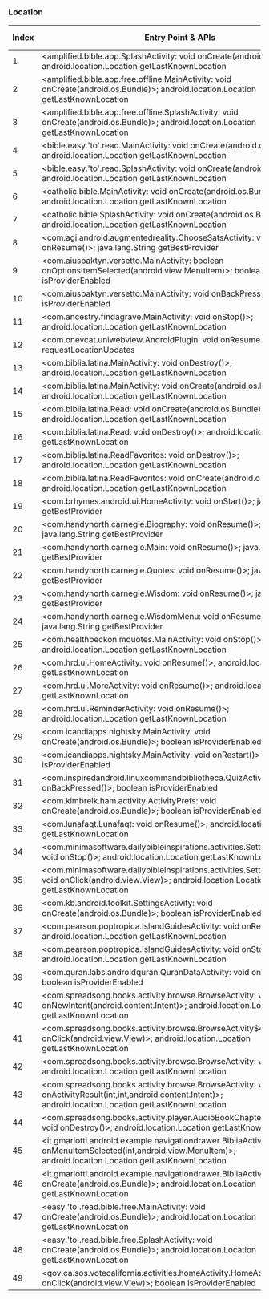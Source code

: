 ### Location
| Index | Entry Point & APIs | Screen shot | Resource id | Label |
| ------------- | ------------- | ------------- |-------------|-------------|
| 1 | <amplified.bible.app.SplashActivity: void onCreate(android.os.Bundle)>; android.location.Location getLastKnownLocation | ![](D:\COSMOS\output\py\Play_win8\Books_Reference\amplified.bible.app\amplified.bible.app.SplashActivity.png) |  | F |
| 2 | <amplified.bible.app.free.offline.MainActivity: void onCreate(android.os.Bundle)>; android.location.Location getLastKnownLocation | ![](D:\COSMOS\output\py\Play_win8\Books_Reference\amplified.bible.app.free.offline\amplified.bible.app.free.offline.MainActivity.png) |  | F |
| 3 | <amplified.bible.app.free.offline.SplashActivity: void onCreate(android.os.Bundle)>; android.location.Location getLastKnownLocation | ![](D:\COSMOS\output\py\Play_win8\Books_Reference\amplified.bible.app.free.offline\amplified.bible.app.free.offline.SplashActivity.png) |  | F |
| 4 | <bible.easy.'to'.read.MainActivity: void onCreate(android.os.Bundle)>; android.location.Location getLastKnownLocation | ![](D:\COSMOS\output\py\Play_win8\Books_Reference\bible.easy.to.read\bible.easy.to.read.MainActivity.png) |  | F |
| 5 | <bible.easy.'to'.read.SplashActivity: void onCreate(android.os.Bundle)>; android.location.Location getLastKnownLocation | ![](D:\COSMOS\output\py\Play_win8\Books_Reference\bible.easy.to.read\bible.easy.to.read.SplashActivity.png) |  | F |
| 6 | <catholic.bible.MainActivity: void onCreate(android.os.Bundle)>; android.location.Location getLastKnownLocation | ![](D:\COSMOS\output\py\Play_win8\Books_Reference\catholic.bible\catholic.bible.MainActivity.png) |  | F |
| 7 | <catholic.bible.SplashActivity: void onCreate(android.os.Bundle)>; android.location.Location getLastKnownLocation | ![](D:\COSMOS\output\py\Play_win8\Books_Reference\catholic.bible\catholic.bible.SplashActivity.png) |  | F |
| 8 | <com.agi.android.augmentedreality.ChooseSatsActivity: void onResume()>; java.lang.String getBestProvider | ![](D:\COSMOS\output\py\Play_win8\Books_Reference\com.agi.android.augmentedreality\com.agi.android.augmentedreality.ChooseSatsActivity.png) |  | T |
| 9 | <com.aiuspaktyn.versetto.MainActivity: boolean onOptionsItemSelected(android.view.MenuItem)>; boolean isProviderEnabled | ![](D:\COSMOS\output\py\Play_win8\Books_Reference\com.aiuspaktyn.versetto\com.aiuspaktyn.versetto.MainActivity.png) |  | F |
| 10 | <com.aiuspaktyn.versetto.MainActivity: void onBackPressed()>; boolean isProviderEnabled | ![](D:\COSMOS\output\py\Play_win8\Books_Reference\com.aiuspaktyn.versetto\com.aiuspaktyn.versetto.MainActivity.png) |  | F |
| 11 | <com.ancestry.findagrave.MainActivity: void onStop()>; android.location.Location getLastKnownLocation | ![](D:\COSMOS\output\py\Play_win8\Books_Reference\com.ancestry.findagrave\com.ancestry.findagrave.MainActivity.png) |  | F |
| 12 | <com.onevcat.uniwebview.AndroidPlugin: void onResume()>; void requestLocationUpdates | ![](D:\COSMOS\output\py\Play_win8\Books_Reference\com.atk.federalpremium\com.onevcat.uniwebview.AndroidPlugin.png) |  | |
| 13 | <com.biblia.latina.MainActivity: void onDestroy()>; android.location.Location getLastKnownLocation | ![](D:\COSMOS\output\py\Play_win8\Books_Reference\com.biblia.latina\com.biblia.latina.MainActivity.png) |  | F|
| 14 | <com.biblia.latina.MainActivity: void onCreate(android.os.Bundle)>; android.location.Location getLastKnownLocation | ![](D:\COSMOS\output\py\Play_win8\Books_Reference\com.biblia.latina\com.biblia.latina.MainActivity.png) |  | F |
| 15 | <com.biblia.latina.Read: void onCreate(android.os.Bundle)>; android.location.Location getLastKnownLocation | ![](D:\COSMOS\output\py\Play_win8\Books_Reference\com.biblia.latina\com.biblia.latina.Read.png) |  | F |
| 16 | <com.biblia.latina.Read: void onDestroy()>; android.location.Location getLastKnownLocation | ![](D:\COSMOS\output\py\Play_win8\Books_Reference\com.biblia.latina\com.biblia.latina.Read.png) |  | F |
| 17 | <com.biblia.latina.ReadFavoritos: void onDestroy()>; android.location.Location getLastKnownLocation | ![](D:\COSMOS\output\py\Play_win8\Books_Reference\com.biblia.latina\com.biblia.latina.ReadFavoritos.png) |  | |
| 18 | <com.biblia.latina.ReadFavoritos: void onCreate(android.os.Bundle)>; android.location.Location getLastKnownLocation | ![](D:\COSMOS\output\py\Play_win8\Books_Reference\com.biblia.latina\com.biblia.latina.ReadFavoritos.png) |  | F |
| 19 | <com.brhymes.android.ui.HomeActivity: void onStart()>; java.lang.String getBestProvider | ![](D:\COSMOS\output\py\Play_win8\Books_Reference\com.brhymes.android\com.brhymes.android.ui.HomeActivity.png) |  | F |
| 20 | <com.handynorth.carnegie.Biography: void onResume()>; java.lang.String getBestProvider | ![](D:\COSMOS\output\py\Play_win8\Books_Reference\com.handynorth.carnegie\com.handynorth.carnegie.Biography.png) |  | F |
| 21 | <com.handynorth.carnegie.Main: void onResume()>; java.lang.String getBestProvider | ![](D:\COSMOS\output\py\Play_win8\Books_Reference\com.handynorth.carnegie\com.handynorth.carnegie.Main.png) |  | F |
| 22 | <com.handynorth.carnegie.Quotes: void onResume()>; java.lang.String getBestProvider | ![](D:\COSMOS\output\py\Play_win8\Books_Reference\com.handynorth.carnegie\com.handynorth.carnegie.Quotes.png) |  | F |
| 23 | <com.handynorth.carnegie.Wisdom: void onResume()>; java.lang.String getBestProvider | ![](D:\COSMOS\output\py\Play_win8\Books_Reference\com.handynorth.carnegie\com.handynorth.carnegie.Wisdom.png) |  | F |
| 24 | <com.handynorth.carnegie.WisdomMenu: void onResume()>; java.lang.String getBestProvider | ![](D:\COSMOS\output\py\Play_win8\Books_Reference\com.handynorth.carnegie\com.handynorth.carnegie.WisdomMenu.png) |  | F |
| 25 | <com.healthbeckon.mquotes.MainActivity: void onStop()>; android.location.Location getLastKnownLocation | ![](D:\COSMOS\output\py\Play_win8\Books_Reference\com.healthbeckon.mquotes\com.healthbeckon.mquotes.MainActivity.png) |  | F |
| 26 | <com.hrd.ui.HomeActivity: void onResume()>; android.location.Location getLastKnownLocation | ![](D:\COSMOS\output\py\Play_win8\Books_Reference\com.hrd.facts\com.hrd.ui.HomeActivity.png) |  | F |
| 27 | <com.hrd.ui.MoreActivity: void onResume()>; android.location.Location getLastKnownLocation | ![](D:\COSMOS\output\py\Play_win8\Books_Reference\com.hrd.facts\com.hrd.ui.MoreActivity.png) |  | F |
| 28 | <com.hrd.ui.ReminderActivity: void onResume()>; android.location.Location getLastKnownLocation | ![](D:\COSMOS\output\py\Play_win8\Books_Reference\com.hrd.facts\com.hrd.ui.ReminderActivity.png) |  | F |
| 29 | <com.icandiapps.nightsky.MainActivity: void onCreate(android.os.Bundle)>; boolean isProviderEnabled | ![](D:\COSMOS\output\py\Play_win8\Books_Reference\com.icandiapps.thenightskylite\com.icandiapps.nightsky.MainActivity.png) |  | |
| 30 | <com.icandiapps.nightsky.MainActivity: void onRestart()>; boolean isProviderEnabled | ![](D:\COSMOS\output\py\Play_win8\Books_Reference\com.icandiapps.thenightskylite\com.icandiapps.nightsky.MainActivity.png) |  | |
| 31 | <com.inspiredandroid.linuxcommandbibliotheca.QuizActivity: void onBackPressed()>; boolean isProviderEnabled | ![](D:\COSMOS\output\py\Play_win8\Books_Reference\com.inspiredandroid.linuxcommandbibliotheca\com.inspiredandroid.linuxcommandbibliotheca.QuizActivity.png) |  | F |
| 32 | <com.kimbrelk.ham.activity.ActivityPrefs: void onCreate(android.os.Bundle)>; boolean isProviderEnabled | ![](D:\COSMOS\output\py\Play_win8\Books_Reference\com.kimbrelk.ham\com.kimbrelk.ham.activity.ActivityPrefs.png) |  | F |
| 33 | <com.lunafaqt.Lunafaqt: void onResume()>; android.location.Location getLastKnownLocation | ![](D:\COSMOS\output\py\Play_win8\Books_Reference\com.lunafaqt\com.lunafaqt.Lunafaqt.png) |  | |
| 34 | <com.minimasoftware.dailybibleinspirations.activities.SettingsActivity: void onStop()>; android.location.Location getLastKnownLocation | ![](D:\COSMOS\output\py\Play_win8\Books_Reference\com.minimasoftware.dailybibleinspirations\com.minimasoftware.dailybibleinspirations.activities.SettingsActivity.png) |  | F |
| 35 | <com.minimasoftware.dailybibleinspirations.activities.SettingsActivity$3: void onClick(android.view.View)>; android.location.Location getLastKnownLocation | ![](D:\COSMOS\output\py\Play_win8\Books_Reference\com.minimasoftware.dailybibleinspirations\com.minimasoftware.dailybibleinspirations.activities.SettingsActivity.png) |  | F |
| 36 | <com.kb.android.toolkit.SettingsActivity: void onCreate(android.os.Bundle)>; boolean isProviderEnabled | ![](D:\COSMOS\output\py\Play_win8\Books_Reference\com.MpFish.KnotsLite\com.kb.android.toolkit.SettingsActivity.png) |  | F |
| 37 | <com.pearson.poptropica.IslandGuidesActivity: void onResume()>; android.location.Location getLastKnownLocation | ![](D:\COSMOS\output\py\Play_win8\Books_Reference\com.pearson.poptropica\com.pearson.poptropica.IslandGuidesActivity.png) |  | F |
| 38 | <com.pearson.poptropica.IslandGuidesActivity: void onStop()>; android.location.Location getLastKnownLocation | ![](D:\COSMOS\output\py\Play_win8\Books_Reference\com.pearson.poptropica\com.pearson.poptropica.IslandGuidesActivity.png) |  | F |
| 39 | <com.quran.labs.androidquran.QuranDataActivity: void onResume()>; boolean isProviderEnabled | ![](D:\COSMOS\output\py\Play_win8\Books_Reference\com.quran.labs.androidquran\com.quran.labs.androidquran.QuranDataActivity.png) |  | |
| 40 | <com.spreadsong.books.activity.browse.BrowseActivity: void onNewIntent(android.content.Intent)>; android.location.Location getLastKnownLocation | ![](D:\COSMOS\output\py\Play_win8\Books_Reference\com.spreadsong.freebooks\com.spreadsong.books.activity.browse.BrowseActivity.png) |  | F |
| 41 | <com.spreadsong.books.activity.browse.BrowseActivity$4: void onClick(android.view.View)>; android.location.Location getLastKnownLocation | ![](D:\COSMOS\output\py\Play_win8\Books_Reference\com.spreadsong.freebooks\com.spreadsong.books.activity.browse.BrowseActivity.png) |  | F |
| 42 | <com.spreadsong.books.activity.browse.BrowseActivity: void onStop()>; android.location.Location getLastKnownLocation | ![](D:\COSMOS\output\py\Play_win8\Books_Reference\com.spreadsong.freebooks\com.spreadsong.books.activity.browse.BrowseActivity.png) |  | F |
| 43 | <com.spreadsong.books.activity.browse.BrowseActivity: void onActivityResult(int,int,android.content.Intent)>; android.location.Location getLastKnownLocation | ![](D:\COSMOS\output\py\Play_win8\Books_Reference\com.spreadsong.freebooks\com.spreadsong.books.activity.browse.BrowseActivity.png) |  | F |
| 44 | <com.spreadsong.books.activity.player.AudioBookChapterPlayerActivity: void onDestroy()>; android.location.Location getLastKnownLocation | ![](D:\COSMOS\output\py\Play_win8\Books_Reference\com.spreadsong.freebooks\com.spreadsong.books.activity.player.AudioBookChapterPlayerActivity.png) |  | |
| 45 | <it.gmariotti.android.example.navigationdrawer.BibliaActivity: boolean onMenuItemSelected(int,android.view.MenuItem)>; android.location.Location getLastKnownLocation | ![](D:\COSMOS\output\py\Play_win8\Books_Reference\com.teulys.bibliareinavalera1960\it.gmariotti.android.example.navigationdrawer.BibliaActivity.png) |  | F |
| 46 | <it.gmariotti.android.example.navigationdrawer.BibliaActivity: void onCreate(android.os.Bundle)>; android.location.Location getLastKnownLocation | ![](D:\COSMOS\output\py\Play_win8\Books_Reference\com.teulys.bibliareinavalera1960\it.gmariotti.android.example.navigationdrawer.BibliaActivity.png) |  | F |
| 47 | <easy.'to'.read.bible.free.MainActivity: void onCreate(android.os.Bundle)>; android.location.Location getLastKnownLocation | ![](D:\COSMOS\output\py\Play_win8\Books_Reference\easy.to.read.bible.free\easy.to.read.bible.free.MainActivity.png) |  | F |
| 48 | <easy.'to'.read.bible.free.SplashActivity: void onCreate(android.os.Bundle)>; android.location.Location getLastKnownLocation | ![](D:\COSMOS\output\py\Play_win8\Books_Reference\easy.to.read.bible.free\easy.to.read.bible.free.SplashActivity.png) |  | F |
| 49 | <gov.ca.sos.votecalifornia.activities.homeActivity.HomeActivity$6: void onClick(android.view.View)>; boolean isProviderEnabled | ![](D:\COSMOS\output\py\Play_win8\Books_Reference\gov.ca.sos.votecalifornia\gov.ca.sos.votecalifornia.activities.homeActivity.HomeActivity.png) |  | T |
